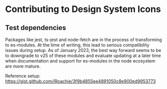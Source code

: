 # Contributing to Design System Icons

## Test dependencies

Packages like jest, ts-jest and node-fetch are in the process of transforming to es-modules. At the time of writing, this lead to serious compatibility issues during setup. As of January 2023, the best way forward seems to be to downgrade to v25 of these modules and evaluate updating at a later time when documentation and support for es-modules in the node ecosystem are more mature.

Reference setup: https://gist.github.com/iRoachie/3f9b4855ee4891050c8e900ed9953773
